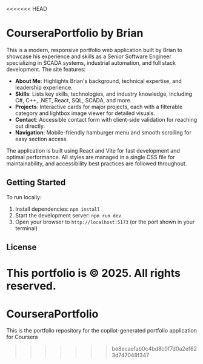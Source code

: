 <<<<<<< HEAD

# CourseraPortfolio by Brian

This is a modern, responsive portfolio web application built by Brian to showcase his experience and skills as a Senior Software Engineer specializing in SCADA systems, industrial automation, and full stack development. The site features:

- **About Me**: Highlights Brian's background, technical expertise, and leadership experience.
- **Skills**: Lists key skills, technologies, and industry knowledge, including C#, C++, .NET, React, SQL, SCADA, and more.
- **Projects**: Interactive cards for major projects, each with a filterable category and lightbox image viewer for detailed visuals.
- **Contact**: Accessible contact form with client-side validation for reaching out directly.
- **Navigation**: Mobile-friendly hamburger menu and smooth scrolling for easy section access.

The application is built using React and Vite for fast development and optimal performance. All styles are managed in a single CSS file for maintainability, and accessibility best practices are followed throughout.

## Getting Started

To run locally:

1. Install dependencies: `npm install`
2. Start the development server: `npm run dev`
3. Open your browser to `http://localhost:5173` (or the port shown in your terminal)

## License

This portfolio is © 2025. All rights reserved.
=======
# CourseraPortfolio
This is the portfolio repository for the copilot-generated portfolio application for Coursera
>>>>>>> be8ecaefab0c4bd8c0f7d0a2ef623d747048f347
